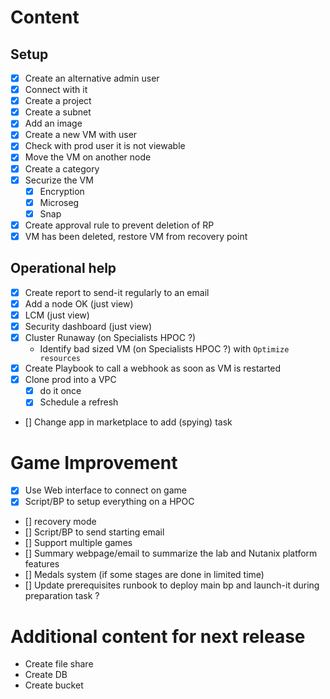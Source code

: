 # Content

## Setup 

- [x] Create an alternative admin user
- [x] Connect with it
- [x] Create a project
- [x] Create a subnet
- [x] Add an image
- [x] Create a new VM with user
- [x] Check with prod user it is not viewable
- [x] Move the VM on another node
- [x] Create a category
- [x] Securize the VM
	- [x] Encryption
	- [x] Microseg
	- [x] Snap
- [x] Create approval rule to prevent deletion of RP
- [x] VM has been deleted, restore VM from recovery point

## Operational help

- [x] Create report to send-it regularly to an email
- [x] Add a node OK (just view)
- [x] LCM (just view)
- [x] Security dashboard (just view)
- [x] Cluster Runaway (on Specialists HPOC ?)
	- Identify bad sized VM (on Specialists HPOC ?) with `Optimize resources`
- [x] Create Playbook to call a webhook as soon as VM is restarted
- [x] Clone prod into a VPC
	- [x] do it once
	- [x] Schedule a refresh 
- [] Change app in marketplace to add (spying) task

# Game Improvement
 - [x] Use Web interface to connect on game
 - [x] Script/BP to setup everything on a HPOC
 - [] recovery mode
 - [] Script/BP to send starting email
 - [] Support multiple games
 - [] Summary webpage/email to summarize the lab and Nutanix platform features
 - [] Medals system (if some stages are done in limited time)
 - [] Update prerequisites runbook to deploy main bp and launch-it during preparation task ?

# Additional content for next release
- Create file share
- Create DB
- Create bucket